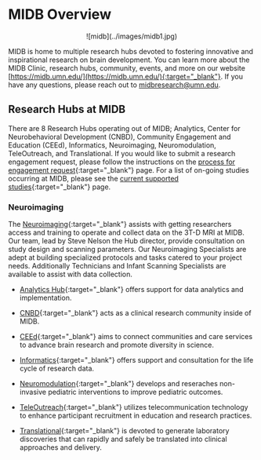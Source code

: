 # MIDB Overview
<figure markdown="span" align='center'>
    ![midb](../images/midb1.jpg)
</figure>

MIDB is home to multiple research hubs devoted to fostering innovative and inspirational research on brain development. You can learn more about the MIDB Clinic, research hubs, community, events, and more on our website [https://midb.umn.edu/](https://midb.umn.edu/){:target="_blank"}. If you have any questions, please reach out to midbresearch@umn.edu.

## Research Hubs at MIDB
There are 8 Research Hubs operating out of MIDB; Analytics, Center for Neurobehavioral Development (CNBD), Community Engagement and Education (CEEd), Informatics, Neuroimaging, Neuromodulation, TeleOutreach, and Translational. If you would like to submit a research engagement request, please follow the instructions on the [process for engagement request](https://midb.umn.edu/research-services/engage-midb-service-hubs/process-engagement-request){:target="_blank"} page. For a list of on-going studies occurring at MIDB, please see the [current supported studies](https://midb.umn.edu/current-studies-supported-midb){:target="_blank"} page.

### Neuroimaging
The [Neuroimaging](https://midb.umn.edu/research/neuroimaging){:target="_blank"} assists with getting researchers access and training to operate and collect data on the 3T-D MRI at MIDB. Our team, lead by Steve Nelson the Hub director, provide consultation on study design and scanning parameters. Our Neuroimaging Specialists are adept at building specialized protocols and tasks catered to your project needs. Additionally Technicians and Infant Scanning Specialists are available to assist with data collection.

- [Analytics Hub](https://midb.umn.edu/research/analytics){:target="_blank"} offers support for data analytics and implementation. 

- [CNBD](https://midb.umn.edu/research/center-for-neurobehavioral-development){:target="_blank"} acts as a clinical research community inside of MIDB. 

- [CEEd](https://midb.umn.edu/research/community-engagement-education){:target="_blank"} aims to connect communities and care services to advance brain research and promote diversity in science.

- [Informatics](https://midb.umn.edu/research/informatics){:target="_blank"} offers support and consultation for the life cycle of research data.

- [Neuromodulation](https://midb.umn.edu/research/neuromodulation){:target="_blank"} develops and reseraches non-invasive pediatric interventions to improve pediatric outcomes.

- [TeleOutreach](https://midb.umn.edu/research/teleoutreach){:target="_blank"} utilizes telecommunication technology to enhance participant recruitment in education and research practices.

- [Translational](https://midb.umn.edu/research/translational){:target="_blank"} is devoted to generate laboratory discoveries that can rapidly and safely be translated into clinical approaches and delivery.